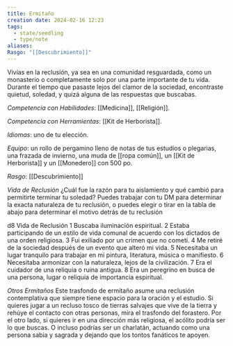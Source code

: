 ```yaml
---
title: Ermitaño
creation date: 2024-02-16 12:23
tags:
  - state/seedling
  - type/note
aliases: 
Rasgo: "[[Descubrimiento]]"
---
```


Vivías en la reclusión, ya sea en una comunidad resguardada, como un monasterio o completamente solo por una parte importante de tu vida. Durante el tiempo que pasaste lejos del clamor de la sociedad, encontraste quietud, soledad, y quizá alguna de las respuestas que buscabas.

*Competencia con Habilidades*: [[Medicina]], [[Religión]].

*Competencia con Herramientas*: [[Kit de Herborista]].

*Idiomas*: uno de tu elección.

*Equipo*: un rollo de pergamino lleno de notas de tus estudios o plegarias, una frazada de invierno, una muda de [[ropa común]], un [[Kit de Herborista]] y un [[Monedero]] con 500 po.

*Rasgo*: [[Descubrimiento]]


*Vida de Reclusión*
¿Cuál fue la razón para tu aislamiento y qué cambió para permitirte terminar tu soledad? Puedes trabajar con tu DM para determinar la exacta naturaleza de tu reclusión, o puedes elegir o tirar en la tabla de abajo para determinar el motivo detrás de tu reclusión


d8            Vida de Reclusión
1               Buscaba iluminación espiritual.
2              Estaba participando de un estilo de vida comunal de acuerdo con los dictados de una                      orden religiosa.
3              Fui exiliado por un crimen que no cometí.
4              Me retiré de la sociedad después de un evento que alteró mi vida.
5              Necesitaba un lugar tranquilo para trabajar en mi pintura, literatura, música o manifiesto.
6              Necesitaba armonizar con la naturaleza, lejos de la civilización.
7              Era el cuidador de una reliquia o ruina antigua.
8              Era un peregrino en busca de una persona, lugar o reliquia de importancia espiritual.



*Otros Ermitaños*
Este trasfondo de ermitaño asume una reclusión contemplativa que siempre tiene espacio para la oración y el estudio. Si quieres jugar a un recluso tosco de tierras salvajes que vive de la tierra y rehúye el contacto con otras personas, mira el trasfondo del forastero. Por el otro lado, si quieres ir en una dirección más religiosa, el acólito podría ser lo que buscas. O incluso podrías ser un charlatán, actuando como una persona sabia y sagrada y dejando que los tontos fanáticos te apoyen.